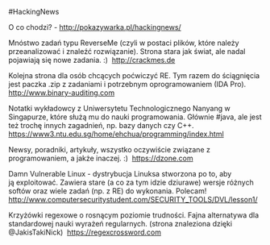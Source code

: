 #HackingNews

O co chodzi? - http://pokazywarka.pl/hackingnews/


Mnóstwo zadań typu ReverseMe (czyli w postaci plików, które należy przeanalizować i znaleźć rozwiązanie). Strona stara jak świat, ale nadal pojawiają się nowe zadania. :) 
http://crackmes.de

Kolejna strona dla osób chcących poćwiczyć RE. Tym razem do ściągnięcia jest paczka .zip z zadaniami i potrzebnym oprogramowaniem (IDA Pro).  
http://www.binary-auditing.com

Notatki wykładowcy z Uniwersytetu Technologicznego Nanyang w Singapurze, które służą mu do nauki programowania. Głównie #java, ale jest też trochę innych zagadnień, np. bazy danych czy C++. 
https://www3.ntu.edu.sg/home/ehchua/programming/index.html

Newsy, poradniki, artykuły, wszystko oczywiście związane z programowaniem, a jakże inaczej. :) 
https://dzone.com

Damn Vulnerable Linux - dystrybucja Linuksa stworzona po to, aby ją exploitować. Zawiera stare (a co za tym idzie dziurawe) wersje różnych softów oraz wiele zadań (np. z RE) do wykonania. Polecam! 
http://www.computersecuritystudent.com/SECURITY_TOOLS/DVL/lesson1/

Krzyżówki regexowe o rosnącym poziomie trudności. Fajna alternatywa dla standardowej nauki wyrażeń regularnych. (strona znaleziona dzięki @JakisTakiNick) 
https://regexcrossword.com





